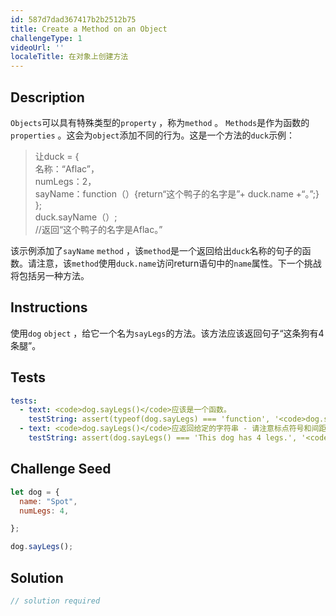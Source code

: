```yaml
---
id: 587d7dad367417b2b2512b75
title: Create a Method on an Object
challengeType: 1
videoUrl: ''
localeTitle: 在对象上创建方法
---
```


## Description
<section id="description"> <code>Objects</code>可以具有特殊类型的<code>property</code> ，称为<code>method</code> 。 <code>Methods</code>是作为函数的<code>properties</code> 。这会为<code>object</code>添加不同的行为。这是一个方法的<code>duck</code>示例： <blockquote>让duck = { <br>名称：“Aflac”， <br> numLegs：2， <br> sayName：function（）{return“这个鸭子的名字是”+ duck.name +“。”;} <br> }; <br> duck.sayName（）; <br> //返回“这个鸭子的名字是Aflac。” </blockquote>该示例添加了<code>sayName</code> <code>method</code> ，该<code>method</code>是一个返回给出<code>duck</code>名称的句子的函数。请注意，该<code>method</code>使用<code>duck.name</code>访问return语句中的<code>name</code>属性。下一个挑战将包括另一种方法。 </section>

## Instructions
<section id="instructions">使用<code>dog</code> <code>object</code> ，给它一个名为<code>sayLegs</code>的方法。该方法应该返回句子“这条狗有4条腿”。 </section>

## Tests
<section id='tests'>

```yml
tests:
  - text: <code>dog.sayLegs()</code>应该是一个函数。
    testString: assert(typeof(dog.sayLegs) === 'function', '<code>dog.sayLegs()</code> should be a function.');
  - text: <code>dog.sayLegs()</code>应返回给定的字符串 - 请注意标点符号和间距很重要。
    testString: assert(dog.sayLegs() === 'This dog has 4 legs.', '<code>dog.sayLegs()</code> should return the given string - note that punctuation and spacing matter.');

```

</section>

## Challenge Seed
<section id='challengeSeed'>

<div id='js-seed'>

```js
let dog = {
  name: "Spot",
  numLegs: 4,

};

dog.sayLegs();

```

</div>



</section>

## Solution
<section id='solution'>

```js
// solution required
```
</section>
